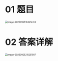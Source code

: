 # 01 题目

<img src="https://cvp.oss-cn-shanghai.aliyuncs.com/202509251842460.png" alt="image-20250925184212414" style="zoom:50%;" />



# 02 答案详解

<img src="https://cvp.oss-cn-shanghai.aliyuncs.com/202509252152866.png" alt="image-20250925215251507" style="zoom:50%;" />

